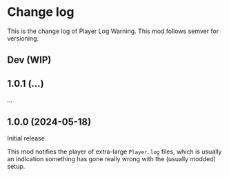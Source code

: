 # Change log
This is the change log of Player Log Warning. This mod follows semver for versioning.

## Dev (WIP)

## 1.0.1 (...)
...

## 1.0.0 (2024-05-18)
Initial release.

This mod notifies the player of extra-large `Player.log` files, which is usually an indication something has gone really wrong with the (usually modded) setup.
